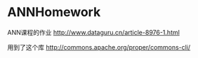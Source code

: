 # ANNHomework
ANN课程的作业
http://www.dataguru.cn/article-8976-1.html

用到了这个库 http://commons.apache.org/proper/commons-cli/

